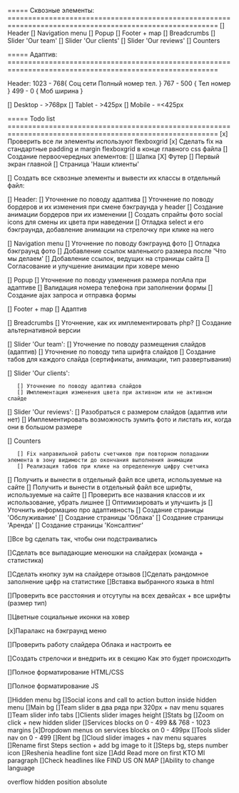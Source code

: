 ===== Сквозные элементы: =========================================================================================================
[] Header
[] Navigation menu
[] Popup
[] Footer + map
[] Breadcrumbs
[] Slider 'Our team'
[] Slider 'Our clients'
[] Slider 'Our reviews'
[] Counters


===== Адаптив: =========================================================================================================

Header:
1023 - 768{
Соц сети
Полный номер тел.
}
767 - 500 {
Тел номер
}
499 - 0 {
Моб ширина
}
<!-- =================================================================================== -->

[] Desktop - >768px
[] Tablet - >425px
[] Mobile - =<425px


===== Todo list =========================================================================================================
[x] Проверить все ли элементы используют flexboxgrid
[x] Сделать fix на стандартные padding и margin flexboxgrid в конце главного css файла
[] Создание первоочередных элементов:
   [] Шапка
   [X] Футер
   [] Первый экран главной
   [] Страница 'Наши клиенты'

[] Создать все сквозные элементы и вывести их классы в отдельный файл:

   [] Header:
       [] Уточнение по поводу адаптива
       [] Уточнение по поводу бордеров и их изменения при смене бэкграунда у header
       [] Создание анимации бордеров при их изменении
       [] Создать спрайты фото social icons для смены их цвета при наведении
       [] Отладка select и его бэкграунда, добавление анимации на стрелочку при клике на него

   [] Navigation menu
       [] Уточнение по поводу бэкграунд фото
       [] Отладка бэкграунд фото
       [] Добавление ссылок маленького размера после 'Что мы делаем'
       [] Добавление ссылок, ведущих на страницы сайта
       [] Согласование и улучшение анимации при ховере меню

   [] Popup
       [] Уточнение по поводу узменения размера попАпа при адаптиве
       [] Валидация номера телефона при заполнении формы
       [] Создание ajax запроса и отправка формы

   [] Footer + map
       [] Адаптив

   [] Breadcrumbs
       [] Уточнение, как их имплементировать php?
       [] Создание альтернативной версии

   [] Slider 'Our team':
       [] Уточнение по поводу размещения слайдов (адаптив)
       [] Уточнение по поводу типа шрифта слайдов
       [] Создание табов для каждого слайда (сертификаты, анимации, тип развертывания)

   [] Slider 'Our clients':

       [] Уточнение по поводу адаптива слайдов
       [] Имплементация изменения цвета при активном или не активном слайде

   [] Slider 'Our reviews':
       [] Разобраться с размером слайдов (адаптив или нет)
       [] Имплементировать возможность зумить фото и листать их, когда они в большом размере

   [] Counters

       [] Fix направильной работы счетчиков при повторном попадании элемента в зону видимости до окончания выполнения анимации
       [] Реализация табов при клике на определенную цифру счетчика

[] Получить и вынести в отдельный файл все цвета, используемые на сайте
[] Получить и вынести в отдельный файл все шрифты, используемые на сайте
[] Проверить все названия классов и их использование, убрать лишнее
[] Оптимизировать и улучшить js
[] Уточнить информацию про адаптивность
[] Создание страницы 'Обслуживание'
[] Создание страницы 'Облака'
[] Создание страницы 'Аренда'
[] Создание страницы 'Консалтинг'



<!-- TODO -->
[]Все bg сделать так, чтобы они подстраивались





[]Сделать все выпадающие менюшки на слайдерах (команда + статистика)


[]Сделать кнопку зум на слайдере отзывов
[]Сделать рандомное заполнение цифр на статистике
[]Вставка выбранного языка в html





[]Проверить все расстояния и отсутупы на всех девайсах + все шрифты (размер тип)


[]Цветные социальные иконки на ховер


[x]Паралакс на бэкграунд меню


[]Проверить работу слайдера Облака и настроить ее


[]Создать стрелочки и внедрить их в секцию Как это будет происходить


[]Полное форматирование HTML/CSS


[]Полное форматирование JS








<!-- NEW TODO ======================================== -->
[]Hidden menu bg
[]Social icons and call to action button inside hidden menu
[]Main bg
[]Team slider в два ряда при 320px + nav menu squares
[]Team slider info tabs
[]Clients slider images height
[]Stats bg
[]Zoom on click + new hidden slider
[]Services blocks on 0 - 499 && 768 - 1023 margins
[x]Dropdown menus on services blocks on 0 - 499px
[]Tools slider nav on 0 - 499
[]Rent bg
[]Cloud slider images + nav menu squares
[]Rename first Steps section + add bg image to it
[]Steps bg, steps number icon
[]Reshenia headline font size
[]Add Read more on first KTO MI paragraph
[]Check headlines like FIND US ON MAP
[]Ability to change language




overflow hidden
position absolute
